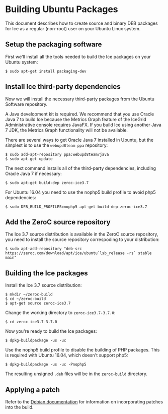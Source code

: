# Building Ubuntu Packages

This document describes how to create source and binary DEB packages for Ice as
a regular (non-root) user on your Ubuntu Linux system.

## Setup the packaging software

First we'll install all the tools needed to build the Ice packages on your Ubuntu
system:

    $ sudo apt-get install packaging-dev

## Install Ice third-party dependencies

Now we will install the necessary third-party packages from the Ubuntu Software
repository.

A Java development kit is required. We recommend that you use Oracle Java 7 to
build Ice because the Metrics Graph feature of the IceGrid Administrative console
requires JavaFX. If you build Ice using another Java 7 JDK, the Metrics Graph
functionality will not be available.

There are several ways to get Oracle Java 7 installed in Ubuntu, but the simplest
is to use the `webupd8team ppa` repository:

    $ sudo add-apt-repository ppa:webupd8team/java
    $ sudo apt-get update

The next command installs all of the third-party dependencies, including Oracle
Java 7 if necessary:

    $ sudo apt-get build-dep zeroc-ice3.7
    
For Ubuntu 16.04 you need to use the nophp5 build profile to avoid php5 dependencies:

    $ sudo DEB_BUILD_PROFILES=nophp5 apt-get build-dep zeroc-ice3.7

## Add the ZeroC source repository

The Ice 3.7 source distribution is available in the ZeroC source repository, you need
to install the source repository correspoding to your distribution:

    $ sudo apt-add-repository "deb-src https://zeroc.com/download/apt/ice/ubuntu`lsb_release -rs` stable main"

## Building the Ice packages

Install the Ice 3.7 source distribution:

    $ mkdir ~/zeroc-build
    $ cd ~/zeroc-build
    $ apt-get source zeroc-ice3.7

Change the working directory to `zeroc-ice3.7-3.7.0`:

    $ cd zeroc-ice3.7-3.7.0

Now you're ready to build the Ice packages:

    $ dpkg-buildpackage -us -uc

Use the nophp5 build profile to disable the building of PHP packages. This is required
with Ubuntu 16.04, which doesn't support php5:

    $ dpkg-buildpackage -us -uc -Pnophp5

The resulting unsigned `.deb` files will be in the `zeroc-build` directory.

## Applying a patch

Refer to the [Debian documentation][1] for information on incorporating patches
into the build.

[1]: https://www.debian.org/doc/manuals/maint-guide/dother.en.html#patches

